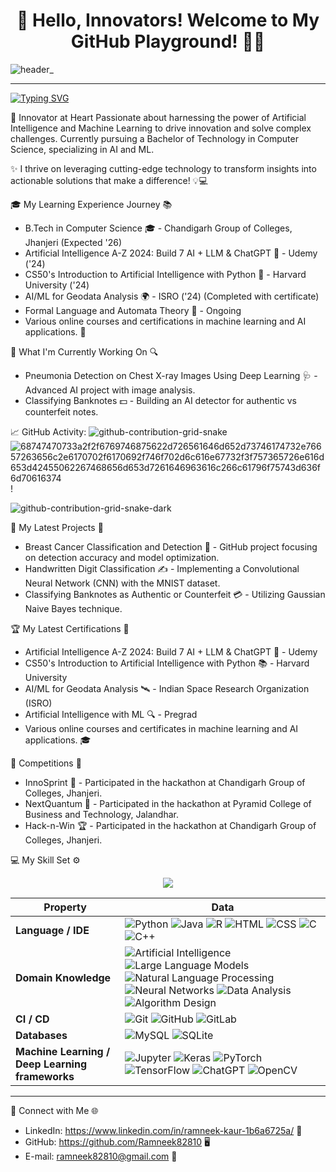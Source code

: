 <h1 align="center">🌟 Hello, Innovators! Welcome to My GitHub Playground! 🚀✨</h1>

![header_](https://github.com/user-attachments/assets/a3869a1b-ceac-4184-9d5a-34abc80e51ac)

---
[![Typing SVG](https://readme-typing-svg.demolab.com?font=Fira+Code&duration=4500&pause=900&width=435&lines=Hi+there!+%E2%9C%A8+I+am+Ramneek+Kaur+%E2%9C%A8;Welcome+to+my+profile!+%F0%9F%92%BB;Always+learning+new+things+%F0%9F%8F%86)](https://git.io/typing-svg)



🚀 Innovator at Heart
Passionate about harnessing the power of Artificial Intelligence and Machine Learning to drive innovation and solve complex challenges. Currently pursuing a Bachelor of Technology in Computer Science, specializing in AI and ML.

✨ I thrive on leveraging cutting-edge technology to transform insights into actionable solutions that make a difference! 💡💻

🎓 My Learning Experience Journey 📚
- B.Tech in Computer Science 🎓 - Chandigarh Group of Colleges, Jhanjeri (Expected '26)
- Artificial Intelligence A-Z 2024: Build 7 AI + LLM & ChatGPT 🧠 - Udemy ('24)
- CS50's Introduction to Artificial Intelligence with Python 🍏 - Harvard University ('24)
- AI/ML for Geodata Analysis 🌍 - ISRO ('24) (Completed with certificate)
- Formal Language and Automata Theory 📖 - Ongoing
- Various online courses and certifications in machine learning and AI applications. 🎉


👷 What I'm Currently Working On 🔍
- Pneumonia Detection on Chest X-ray Images Using Deep Learning 🩺 - Advanced AI project with image analysis. 
- Classifying Banknotes 💵 - Building an AI detector for authentic vs counterfeit notes.


📈 GitHub Activity:
![github-contribution-grid-snake](https://github.com/user-attachments/assets/529240fc-34ce-4676-ab40-970f0592ae7a)
![68747470733a2f2f6769746875622d726561646d652d73746174732e76657263656c2e6170702f6170692f746f702d6c616e67732f3f757365726e616d653d42455062267468656d653d7261646963616c266c61796f75743d636f6d70616374](https://github.com/user-attachments/assets/6ece46ee-c6cc-4667-b9ac-1cadf14b5b30)!

![github-contribution-grid-snake-dark](https://github.com/user-attachments/assets/a922d272-39ca-47fa-9103-383b221c4ede)




🌱 My Latest Projects 🚀
- Breast Cancer Classification and Detection 🧬 - GitHub project focusing on detection accuracy and model optimization.
- Handwritten Digit Classification ✍️ - Implementing a Convolutional Neural Network (CNN) with the MNIST dataset.
- Classifying Banknotes as Authentic or Counterfeit 💳 - Utilizing Gaussian Naive Bayes technique.


🏆 My Latest Certifications 📜
- Artificial Intelligence A-Z 2024: Build 7 AI + LLM & ChatGPT 🥇 - Udemy
- CS50's Introduction to Artificial Intelligence with Python 📚 - Harvard University
- AI/ML for Geodata Analysis 🛰 - Indian Space Research Organization (ISRO)
- Artificial Intelligence with ML 🔍 - Pregrad
- Various online courses and certificates in machine learning and AI applications. 🎓


🥇 Competitions 🎉
- InnoSprint 🎊 - Participated in the hackathon at Chandigarh Group of Colleges, Jhanjeri.
- NextQuantum 🚀 - Participated in the hackathon at Pyramid College of Business and Technology, Jalandhar.
- Hack-n-Win 🏆 - Participated in the hackathon at Chandigarh Group of Colleges, Jhanjeri.


💻 My Skill Set ⚙️
<p align="center">
  <img src="https://img.shields.io/badge/TryHackMe-ramneek.kaur-0xD1.svg">
</p>

| **Property**                             | **Data**                                                                                                              |
|------------------------------------------|-----------------------------------------------------------------------------------------------------------------------|
| **Language / IDE**                       | ![Python](https://img.shields.io/badge/Python-3776AB?style=flat&logo=python&logoColor=white) ![Java](https://img.shields.io/badge/Java-ED8B00?style=flat&logo=java&logoColor=white) ![R](https://img.shields.io/badge/R-276DC3?style=flat&logo=r) ![HTML](https://img.shields.io/badge/HTML5-E34F26?style=flat&logo=html5&logoColor=white) ![CSS](https://img.shields.io/badge/CSS3-1572B6?style=flat&logo=css3&logoColor=white) ![C](https://img.shields.io/badge/C-A8B9CC?style=flat&logo=c) ![C++](https://img.shields.io/badge/C++-00599C?style=flat&logo=cplusplus) |
| **Domain Knowledge**                     | ![Artificial Intelligence](https://img.shields.io/badge/Artificial%20Intelligence-065535?style=flat) ![Large Language Models](https://img.shields.io/badge/Large%20Language%20Models-065535?style=flat) ![Natural Language Processing](https://img.shields.io/badge/Natural%20Language%20Processing-065535?style=flat) ![Neural Networks](https://img.shields.io/badge/Neural%20Networks-065535?style=flat) ![Data Analysis](https://img.shields.io/badge/Data%20Analysis-065535?style=flat) ![Algorithm Design](https://img.shields.io/badge/Algorithm%20Design-065535?style=flat) |
| **CI / CD**                              | ![Git](https://img.shields.io/badge/Git-F05032?style=flat&logo=git) ![GitHub](https://img.shields.io/badge/GitHub-181717?style=flat&logo=github) ![GitLab](https://img.shields.io/badge/GitLab-FC6D26?style=flat&logo=gitlab) |
| **Databases**                            | ![MySQL](https://img.shields.io/badge/MySQL-4479A1?style=flat&logo=mysql) ![SQLite](https://img.shields.io/badge/SQLite-003B57?style=flat&logo=sqlite) |
| **Machine Learning / Deep Learning frameworks** | ![Jupyter](https://img.shields.io/badge/Jupyter-FA743E?style=flat&logo=jupyter) ![Keras](https://img.shields.io/badge/Keras-D00000?style=flat&logo=keras&logoColor=white) ![PyTorch](https://img.shields.io/badge/PyTorch-EE4C2C?style=flat&logo=pytorch) ![TensorFlow](https://img.shields.io/badge/TensorFlow-FF6F00?style=flat&logo=tensorflow) ![ChatGPT](https://img.shields.io/badge/ChatGPT-00A693?style=flat) ![OpenCV](https://img.shields.io/badge/OpenCV-5C3EE8?style=flat&logo=opencv) |

---
🤝 Connect with Me 🌐
- LinkedIn: https://www.linkedin.com/in/ramneek-kaur-1b6a6725a/ 💼
- GitHub: https://github.com/Ramneek82810 🖥️
- E-mail: ramneek82810@gmail.com 📧
